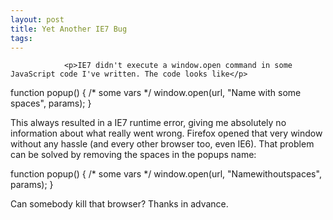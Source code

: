 ```yaml
---
layout: post
title: Yet Another IE7 Bug
tags:
---
```



                <p>IE7 didn't execute a window.open command in some JavaScript code I've written. The code looks like</p>
<p class="note">function popup() {
/* some vars */
window.open(url, "Name with some spaces", params);
}

This always resulted in a IE7 runtime error, giving me absolutely no information about what really went wrong. Firefox opened that very window without any hassle (and every other browser too, even IE6). That problem can be solved by removing the spaces in the popups name:
<p class="note">function popup() {
/* some vars */
window.open(url, "Namewithoutspaces", params);
}

Can somebody kill that browser? Thanks in advance.
